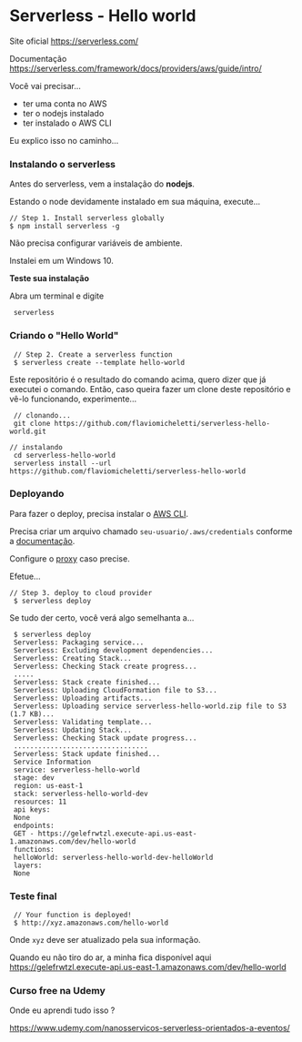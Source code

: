# Serverless - Hello world

Site oficial https://serverless.com/

Documentação https://serverless.com/framework/docs/providers/aws/guide/intro/


Você vai precisar...

+ ter uma conta no AWS
+ ter o nodejs instalado
+ ter instalado o AWS CLI

Eu explico isso no caminho...


### Instalando o serverless

Antes do serverless, vem a instalação do __nodejs__.

Estando o node devidamente instalado em sua máquina, execute...

    // Step 1. Install serverless globally
    $ npm install serverless -g

Não precisa configurar variáveis de ambiente.

Instalei em um Windows 10.

__Teste sua instalação__

Abra um terminal e digite

     serverless




### Criando o "Hello World"

     // Step 2. Create a serverless function
     $ serverless create --template hello-world

Este repositório é o resultado do comando acima, quero dizer que já executei o comando.
Então, caso queira fazer um clone deste repositório e vê-lo funcionando, experimente...

     // clonando...
     git clone https://github.com/flaviomicheletti/serverless-hello-world.git

	// instalando
     cd serverless-hello-world
     serverless install --url https://github.com/flaviomicheletti/serverless-hello-world



### Deployando

Para fazer o deploy, precisa instalar o [AWS CLI](https://docs.aws.amazon.com/cli/).

Precisa criar um arquivo chamado `seu-usuario/.aws/credentials` conforme a [documentação](https://docs.aws.amazon.com/pt_br/cli/latest/userguide/cli-configure-files.html).

Configure o [proxy](configurando-o-proxy.md) caso precise.

Efetue...

    // Step 3. deploy to cloud provider
     $ serverless deploy

Se tudo der certo, você verá algo semelhanta a...

     $ serverless deploy
     Serverless: Packaging service...
     Serverless: Excluding development dependencies...
     Serverless: Creating Stack...
     Serverless: Checking Stack create progress...
     .....
     Serverless: Stack create finished...
     Serverless: Uploading CloudFormation file to S3...
     Serverless: Uploading artifacts...
     Serverless: Uploading service serverless-hello-world.zip file to S3 (1.7 KB)...
     Serverless: Validating template...
     Serverless: Updating Stack...
     Serverless: Checking Stack update progress...
     .................................
     Serverless: Stack update finished...
     Service Information
     service: serverless-hello-world
     stage: dev
     region: us-east-1
     stack: serverless-hello-world-dev
     resources: 11
     api keys:
     None
     endpoints:
     GET - https://gelefrwtzl.execute-api.us-east-1.amazonaws.com/dev/hello-world
     functions:
     helloWorld: serverless-hello-world-dev-helloWorld
     layers:
     None


### Teste final

     // Your function is deployed!
     $ http://xyz.amazonaws.com/hello-world

Onde `xyz` deve ser atualizado pela sua informação.

Quando eu não tiro do ar, a minha fica disponível aqui https://gelefrwtzl.execute-api.us-east-1.amazonaws.com/dev/hello-world


### Curso free na Udemy

Onde eu aprendi tudo isso ?

https://www.udemy.com/nanosservicos-serverless-orientados-a-eventos/
